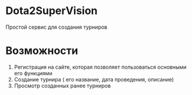 # Dota2SuperVision
Простой сервис для создания турниров
# Возможности
1. Регистрация на сайте, которая позволяет пользоваться основными его функциями
2. Создание турнира ( его название, дата проведения, описание)
3. Просмотр созданных ранее турниров
